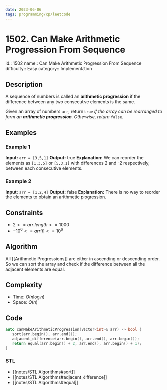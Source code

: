 ```yaml
---
date: 2023-06-06
tags: programming/cp/leetcode
---
```


# 1502. Can Make Arithmetic Progression From Sequence 

id:: 1502
name:: Can Make Arithmetic Progression From Sequence
difficulty:: Easy
category:: Implementation

## Description
A sequence of numbers is called an **arithmetic progression** if the difference between any two consecutive elements is the same.

Given an array of numbers `arr`, return `true` _if the array can be rearranged to form an **arithmetic progression**. Otherwise, return_ `false`.

## Examples
### Example 1
**Input:** `arr = [3,5,1]`
**Output:** true
**Explanation:** We can reorder the elements as `[1,3,5]` or `[5,3,1]` with differences 2 and -2 respectively, between each consecutive elements.

### Example 2
**Input:** `arr = [1,2,4]`
**Output:** false
**Explanation:** There is no way to reorder the elements to obtain an arithmetic progression.

## Constraints
- $2 <= arr.length <= 1000$
- $-10^6 <= arr[i] <= 10^6$

## Algorithm
All [[Arithmetic Progressions]] are either in ascending or descending order. So we can sort the array and check if the difference between all the adjacent elements are equal.

## Complexity
- Time: $O(n \log n)$
- Space: $O(n)$

## Code
```cpp
auto canMakeArithmeticProgression(vector<int>& arr) -> bool {
   sort(arr.begin(), arr.end());
   adjacent_difference(arr.begin(), arr.end(), arr.begin());
   return equal(arr.begin() + 2, arr.end(), arr.begin() + 1);
}
```

### STL
- [[notes/STL Algorithms#sort]]
- [[notes/STL Algorithms#adjacent_difference]]
- [[notes/STL Algorithms#equal]]